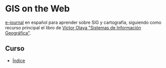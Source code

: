 # GIS on the Web

[e-journal](https://github.com/elenatorro/e-journal) en español para aprender sobre SIG y cartografía, siguiendo como recurso principal el libro de [Victor Olaya "Sistemas de Información Geográfica"](http://volaya.github.io/libro-sig/).

## Curso

* [Índice](COURSE/INDEX.md)
